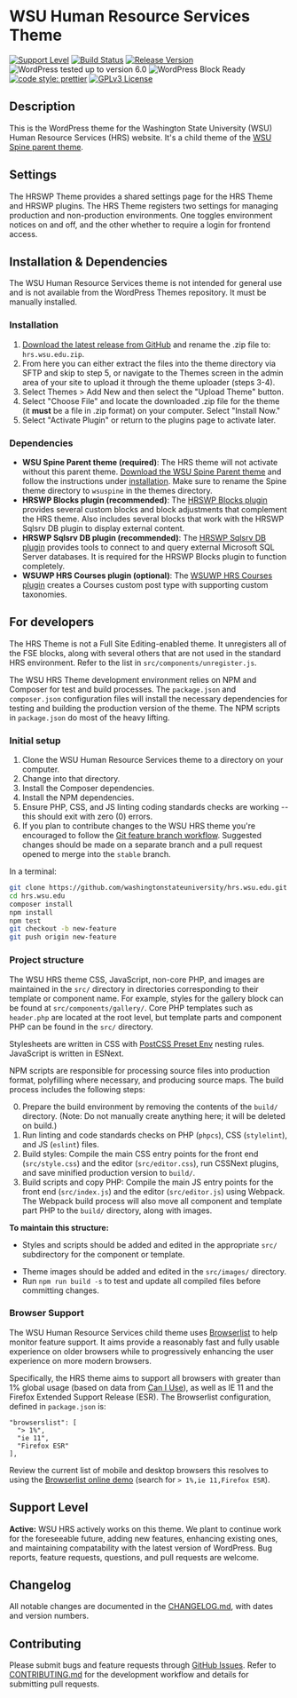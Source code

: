 # WSU Human Resource Services Theme

[![Support Level](https://img.shields.io/badge/support-active-green.svg)](#support-level) [![Build Status](https://github.com/washingtonstateuniversity/hrs.wsu.edu/actions/workflows/coding-standards.yml/badge.svg)](https://github.com/washingtonstateuniversity/hrs.wsu.edu/actions) [![Release Version](https://img.shields.io/github/v/release/washingtonstateuniversity/hrs.wsu.edu)](https://github.com/washingtonstateuniversity/hrs.wsu.edu/releases/latest) ![WordPress tested up to version 6.0](https://img.shields.io/badge/WordPress-v6.0.3%20tested-success.svg) ![WordPress Block Ready](https://img.shields.io/badge/block-ready-blueviolet) [![code style: prettier](https://img.shields.io/badge/code_style-prettier-ff69b4.svg)](https://github.com/prettier/prettier) [![GPLv3 License](https://img.shields.io/github/license/washingtonstateuniversity/hrs.wsu.edu)](https://github.com/washingtonstateuniversity/hrs.wsu.edu/blob/develop/LICENSE.md)

## Description

This is the WordPress theme for the Washington State University (WSU) Human Resource Services (HRS) website. It's a child theme of the [WSU Spine parent theme](https://github.com/washingtonstateuniversity/WSUWP-spine-parent-theme).

## Settings

The HRSWP Theme provides a shared settings page for the HRS Theme and HRSWP plugins. The HRS Theme registers two settings for managing production and non-production environments. One toggles environment notices on and off, and the other whether to require a login for frontend access.

## Installation & Dependencies

The WSU Human Resource Services theme is not intended for general use and is not available from the WordPress Themes repository. It must be manually installed.

### Installation

1. [Download the latest release from GitHub](https://github.com/washingtonstateuniversity/hrs.wsu.edu/releases/latest) and rename the .zip file to: `hrs.wsu.edu.zip`.
2. From here you can either extract the files into the theme directory via SFTP and skip to step 5, or navigate to the Themes screen in the admin area of your site to upload it through the theme uploader (steps 3-4).
3. Select Themes > Add New and then select the "Upload Theme" button.
4. Select "Choose File" and locate the downloaded .zip file for the theme (it **must** be a file in .zip format) on your computer. Select "Install Now."
5. Select "Activate Plugin" or return to the plugins page to activate later.

### Dependencies

- **WSU Spine Parent theme (required)**: The HRS theme will not activate without this parent theme. [Download the WSU Spine Parent theme](https://github.com/washingtonstateuniversity/WSUWP-spine-parent-theme/archive/master.zip) and follow the instructions under [installation](#installation). Make sure to rename the Spine theme directory to `wsuspine` in the themes directory.
- **HRSWP Blocks plugin (recommended)**: The [HRSWP Blocks plugin](https://github.com/washingtonstateuniversity/hrswp-plugin-blocks) provides several custom blocks and block adjustments that complement the HRS theme. Also includes several blocks that work with the HRSWP Sqlsrv DB plugin to display external content.
- **HRSWP Sqlsrv DB plugin (recommended)**: The [HRSWP Sqlsrv DB plugin](https://github.com/washingtonstateuniversity/hrswp-plugin-sqlsrv-db) provides tools to connect to and query external Microsoft SQL Server databases. It is required for the HRSWP Blocks plugin to function completely.
- **WSUWP HRS Courses plugin (optional)**: The [WSUWP HRS Courses plugin](https://github.com/washingtonstateuniversity/wsuwp-plugin-hrs-courses) creates a Courses custom post type with supporting custom taxonomies.

## For developers

The HRS Theme is not a Full Site Editing-enabled theme. It unregisters all of the FSE blocks, along with several others that are not used in the standard HRS environment. Refer to the list in `src/components/unregister.js`.

The WSU HRS Theme development environment relies on NPM and Composer for test and build processes. The `package.json` and `composer.json` configuration files will install the necessary dependencies for testing and building the production version of the theme. The NPM scripts in `package.json` do most of the heavy lifting.

### Initial setup

1. Clone the WSU Human Resource Services theme to a directory on your computer.
2. Change into that directory.
3. Install the Composer dependencies.
4. Install the NPM dependencies.
5. Ensure PHP, CSS, and JS linting coding standards checks are working -- this should exit with zero (0) errors.
6. If you plan to contribute changes to the WSU HRS theme you're encouraged to follow the [Git feature branch workflow](https://www.atlassian.com/git/tutorials/comparing-workflows/feature-branch-workflow). Suggested changes should be made on a separate branch and a pull request opened to merge into the `stable` branch.

In a terminal:

~~~bash
git clone https://github.com/washingtonstateuniversity/hrs.wsu.edu.git
cd hrs.wsu.edu
composer install
npm install
npm test
git checkout -b new-feature
git push origin new-feature
~~~

### Project structure

The WSU HRS theme CSS, JavaScript, non-core PHP, and images are maintained in the `src/` directory in directories corresponding to their template or component name. For example, styles for the gallery block can be found at `src/components/gallery/`. Core PHP templates such as `header.php` are located at the root level, but template parts and component PHP can be found in the `src/` directory.

Stylesheets are written in CSS with [PostCSS Preset Env](https://github.com/csstools/postcss-preset-env) nesting rules. JavaScript is written in ESNext. 

NPM scripts are responsible for processing source files into production format, polyfilling where necessary, and producing source maps. The build process includes the following steps:

0. Prepare the build environment by removing the contents of the `build/` directory. (Note: Do not manually create anything here; it will be deleted on build.)
1. Run linting and code standards checks on PHP (`phpcs`), CSS (`stylelint`), and JS (`eslint`) files.
2. Build styles: Compile the main CSS entry points for the front end (`src/style.css`) and the editor (`src/editor.css`), run CSSNext plugins, and save minified production version to `build/`.
3. Build scripts and copy PHP: Compile the main JS entry points for the front end (`src/index.js`) and the editor (`src/editor.js`) using Webpack. The Webpack build process will also move all component and template part PHP to the `build/` directory, along with images.

**To maintain this structure:**

- Styles and scripts should be added and edited in the appropriate `src/` subdirectory for the component or template.
* Theme images should be added and edited in the `src/images/` directory.
* Run `npm run build -s` to test and update all compiled files before committing changes.

### Browser Support

The WSU Human Resource Services child theme uses [Browserlist](https://github.com/browserslist/browserslist) to help monitor feature support. It aims provide a reasonably fast and fully usable experience on older browsers while to progressively enhancing the user experience on more modern browsers.

Specifically, the HRS theme aims to support all browsers with greater than 1% global usage (based on data from [Can I Use](http://caniuse.com/)), as well as IE 11 and the Firefox Extended Support Release (ESR). The Browserlist configuration, defined in `package.json` is:

~~~
"browserslist": [
  "> 1%",
  "ie 11",
  "Firefox ESR"
],
~~~

Review the current list of mobile and desktop browsers this resolves to using the [Browserlist online demo](http://browserl.ist/) (search for `> 1%,ie 11,Firefox ESR`).

## Support Level

**Active:** WSU HRS actively works on this theme. We plant to continue work for the foreseeable future, adding new features, enhancing existing ones, and maintaining compatability with the latest version of WordPress. Bug reports, feature requests, questions, and pull requests are welcome.

## Changelog

All notable changes are documented in the [CHANGELOG.md](https://github.com/washingtonstateuniversity/hrs.wsu.edu/blob/develop/CHANGELOG.md), with dates and version numbers.

## Contributing

Please submit bugs and feature requests through [GitHub Issues](https://github.com/washingtonstateuniversity/hrs.wsu.edu/issues). Refer to [CONTRIBUTING.md](https://github.com/washingtonstateuniversity/hrs.wsu.edu/blob/develop/CONTRIBUTING.md) for the development workflow and details for submitting pull requests.
